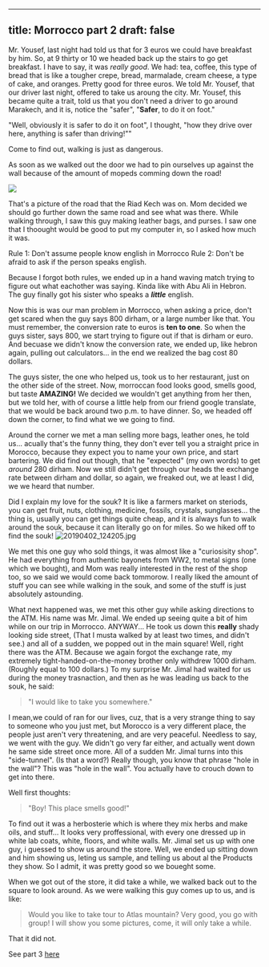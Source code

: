 

---
title: Morrocco part 2
draft: false
---


Mr. Yousef, last night had told us that for 3 euros we could have breakfast by him. So, at 9 thirty or 10 we headed back up the stairs to go get breakfast. I have to say, it was *really good*. We had: tea, coffee, this type of bread that is like a tougher crepe, bread, marmalade, cream cheese, a type of cake, and oranges. Pretty good for three euros. We told Mr. Yousef, that our driver last night, offered to take us aroung the city. Mr. Yousef, this became quite a trait, told us that you don't need a driver to go around Marakech, and it is, notice the "safer", "**Safer**, to do it on foot." 

"Well, obviously it is safer to do it on foot", I thought, "how they drive over here, anything is safer than driving!""

Come to find out, walking is just as dangerous.

As soon as we walked out the door we had to pin ourselves up against the wall because of the amount of mopeds comming down the road! 

![](/post/travel/mroad.JPG/)

That's a picture of the road that the Riad Kech was on. Mom decided we should go further down the same road and see what was there. While walking through, I saw this guy making leather bags, and purses. I saw one that I thoought would be good to put my computer in, so I asked how much it was. 

Rule 1: Don't assume people know english in Morrocco
Rule 2: Don't be afraid to ask if the person speaks english.

Because I forgot both rules, we ended up in a hand waving match trying to figure out what eachother was saying. Kinda like with Abu Ali in Hebron. The guy finally got his sister who speaks a ***little*** english. 

Now this is was our man problem in Morrocco, when asking a price, don't get scared when the guy says 800 dirham, or a large number like that. You must remember, the conversion rate to euros is **ten to one**. So when the guys sister, says 800, we start trying to figure out if that is dirham or euro. And becuase we didn't know the conversion rate, we ended up, like hebron again, pulling out calculators... in the end we realized the bag cost 80 dollars.

The guys sister, the one who helped us, took us to her restaurant, just on the other side of the street. Now, morroccan food looks good, smells good, but taste **AMAZING!** We decided we wouldn't get anything from her then, but we told her, with of course a little help from our friend google translate, that we would be back around two p.m. to have dinner. So, we headed off down the corner, to find what we we going to find.

Around the corner we met a man selling more bags, leather ones, he told us... acually that's the funny thing, they don't ever tell you a straight price in Morocco, because they expect you to name your own price, and start bartering. We did find out though, that he "expected" (my own words) to get *around* 280 dirham. Now we still didn't get through our heads the exchange rate between dirham and dollar, so again, we freaked out, we at least I did, we we heard that number.

Did I explain my love for the souk? It is like a farmers market on steriods, you can get fruit, nuts, clothing, medicine, fossils, crystals, sunglasses... the thing is, usually you can get things quite cheap, and it is always fun to walk around the souk, because it can literally go on for miles. So we hiked off to find the souk! ![20190402_124205.jpg](/post/20190402_124205.jpg)

We met this one guy who sold things, it was almost like a "curiosisity shop". He had everything from authentic bayonets from WW2, to metal signs (one which we bought), and Mom was really interested in the rest of the shop too, so we said we would come back tommorow. I really liked the amount of stuff you can see while walking in the souk, and some of the stuff is just absolutely astounding. 

What next happened was, we met this other guy while asking directions to the ATM. His name was Mr. Jimal. We ended up seeing quite a bit of him while on our trip in Morrocco. ANYWAY... He took us down this **really** shady looking side street, (That I musta walked by at least two times, and didn't see.) and all of a sudden, we popped out in the main square! Well, right there was the ATM. Because we again forgot the exchange rate, my extremely tight-handed-on-the-money brother only withdrew 1000 dirham. (Roughly equal to 100 dollars.) To my surprise Mr. Jimal had waited for us during the money trasnaction, and then as he was leading us back to the souk, he said: 

> "I would like to take you somewhere." 

I mean,we could of ran for our lives, cuz, that is a very strange thing to say to someone who you just met, but Morocco is a very different place, the people just aren't very threatening, and are very peaceful. Needless to say, we went with the guy.  We didn't go very far either, and actually went down he same side street once more. All of a sudden Mr. Jimal turns into this "side-tunnel". (Is that a word?) Really though, you know that phrase "hole in the wall"? This was "hole in the wall". You actually have to crouch down to get into there. 

Well first thoughts: 

> "Boy! This place smells good!" 

To find out it was a herbosterie which is where they mix herbs and make oils, and stuff... It looks very proffessional, with every one dressed up in white lab coats, white, floors, and white walls.  Mr. Jimal set us up with one guy, i guessed to show us around the store. Well, we ended up sitting down and him showing us, leting us sample, and telling us about al the Products they show. So I admit, it was pretty good so we boueght some.

When we got out of the store, it did take a while, we walked back out to the square to look around. As we were walking this guy comes up to us, and is like:

> Would you like to take tour to Atlas mountain? Very good, you go with group! I will show you some pictures, come, it will only take a while. 

That it did not.

See part 3 [here](/post/africa3.md/)

